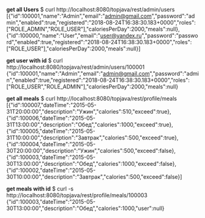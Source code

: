 **get all Users**
$ curl http://localhost:8080/topjava/rest/admin/users
[{"id":100001,"name":"Admin","email":"admin@gmail.com","password":"admin","enabled":true,"registered":"2018-08-24T16:38:30.183+0000","roles":["ROLE_ADMIN","ROLE_USER"],"caloriesPerDay":2000,"meals":null},{"id":100000,"name":"User","email":"user@yandex.ru","password":"password","enabled":true,"registered":"2018-08-24T16:38:30.183+0000","roles":["ROLE_USER"],"caloriesPerDay":2000,"meals":null}]

**get user with id**
$ curl http://localhost:8080/topjava/rest/admin/users/100001
{"id":100001,"name":"Admin","email":"admin@gmail.com","password":"admin","enabled":true,"registered":"2018-08-24T16:38:30.183+0000","roles":["ROLE_USER","ROLE_ADMIN"],"caloriesPerDay":2000,"meals":null}

**get all meals**
$ curl http://localhost:8080/topjava/rest/profile/meals
[{"id":100007,"dateTime":"2015-05-31T20:00:00","description":"Ужин","calories":510,"exceed":true},{"id":100006,"dateTime":"2015-05-31T13:00:00","description":"Обед","calories":1000,"exceed":true},{"id":100005,"dateTime":"2015-05-31T10:00:00","description":"Завтрак","calories":500,"exceed":true},{"id":100004,"dateTime":"2015-05-30T20:00:00","description":"Ужин","calories":500,"exceed":false},{"id":100003,"dateTime":"2015-05-30T13:00:00","description":"Обед","calories":1000,"exceed":false},{"id":100002,"dateTime":"2015-05-30T10:00:00","description":"Завтрак","calories":500,"exceed":false}]

**get meals with id**
$  curl -s http://localhost:8080/topjava/rest/profile/meals/100003
{"id":100003,"dateTime":"2015-05-30T13:00:00","description":"Обед","calories":1000,"user":null}